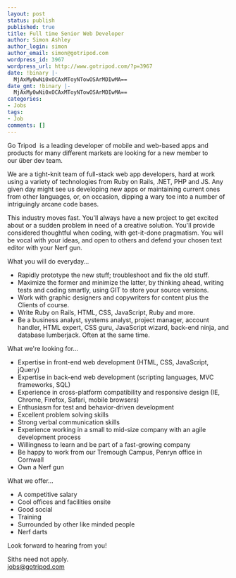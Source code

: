 ```yaml
---
layout: post
status: publish
published: true
title: Full time Senior Web Developer
author: Simon Ashley
author_login: simon
author_email: simon@gotripod.com
wordpress_id: 3967
wordpress_url: http://www.gotripod.com/?p=3967
date: !binary |-
  MjAxMy0wNi0xOCAxMToyNTowOSArMDIwMA==
date_gmt: !binary |-
  MjAxMy0wNi0xOCAxMToyNTowOSArMDIwMA==
categories:
- Jobs
tags:
- Job
comments: []
---
```

<p dir="ltr">Go Tripod  is a leading developer of mobile and web-based apps and products for many different markets are looking for a new member to our über dev team.</p>
<p dir="ltr">We are a tight-knit team of full-stack web app developers, hard at work using a variety of technologies from Ruby on Rails, .NET, PHP and JS. Any given day might see us developing new apps or maintaining current ones from other languages, or, on occasion, dipping a wary toe into a number of intriguingly arcane code bases.</p>
<p>This industry moves fast. You'll always have a new project to get excited about or a sudden problem in need of a creative solution. You'll provide considered thoughtful when coding, with get-it-done pragmatism. You will be vocal with your ideas, and open to others and defend your chosen text editor with your Nerf gun.</p>
<p>What you will do everyday…</p>
<ul>
<li dir="ltr">Rapidly prototype the new stuff; troubleshoot and fix the old stuff.</li>
<li dir="ltr">Maximize the former and minimize the latter, by thinking ahead, writing tests and coding smartly, using GIT to store your source versions.</li>
<li dir="ltr">Work with graphic designers and copywriters for content plus the Clients of course.</li>
<li dir="ltr">Write Ruby on Rails, HTML, CSS, JavaScript, Ruby and more.</li>
<li dir="ltr">Be a business analyst, systems analyst, project manager, account handler, HTML expert, CSS guru, JavaScript wizard, back-end ninja, and database lumberjack. Often at the same time.</li>
</ul>
<p dir="ltr">What we're looking for…</p>
<ul>
<li dir="ltr">Expertise in front-end web development (HTML, CSS, JavaScript, jQuery)</li>
<li dir="ltr">Expertise in back-end web development (scripting languages, MVC frameworks, SQL)</li>
<li dir="ltr">Experience in cross-platform compatibility and responsive design (IE, Chrome, Firefox, Safari, mobile browsers)</li>
<li dir="ltr">Enthusiasm for test and behavior-driven development</li>
<li dir="ltr">Excellent problem solving skills</li>
<li dir="ltr">Strong verbal communication skills</li>
<li dir="ltr">Experience working in a small to mid-size company with an agile development process</li>
<li dir="ltr">Willingness to learn and be part of a fast-growing company</li>
<li dir="ltr">Be happy to work from our Tremough Campus, Penryn office in Cornwall</li>
<li dir="ltr">Own a Nerf gun</li>
</ul>
<p>What we offer...</p>
<ul>
<li dir="ltr">A competitive salary</li>
<li dir="ltr">Cool offices and facilities onsite</li>
<li dir="ltr">Good social</li>
<li dir="ltr">Training</li>
<li dir="ltr">Surrounded by other like minded people</li>
<li dir="ltr">Nerf darts</li>
</ul>
<p>Look forward to hearing from you!</p>
<p>Siths need not apply.<br />
<a href="mailto:jobs@gotripod.com">jobs@gotripod.com</a></p>
